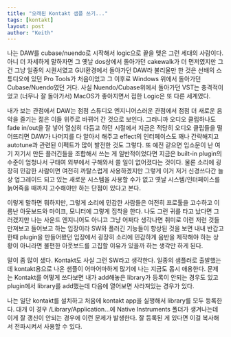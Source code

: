 ```yaml
---
title: "오래된 Kontakt 샘플 쓰기..."
tags: [kontakt]
layout: post
author: "Keith"
---
```


나는 DAW를 cubase/nuendo로 시작해서 logic으로 끝을 맺은 그런 세대의 사람이다. 아니 더 자세하게 말하자면 그 옛날 dos상에서 돌아가던 cakewalk가 더 먼저였지만 그건 그냥 일종의 시퀀서였고 GUI환경에서 돌아가던 DAW라 불리울만 한 것은 선배의 스튜디오에 있던 Pro Tools가 처음이었고 그 이후로 Windows 위에서 돌아가던 Cubase/Nuendo였던 거다. 사실 Nuendo/Cubase위에서 돌아가던 VST는 충격적이었고 (너무나 잘 돌아가서) MacOS가 좋아지면서 접한 Logic은 또 다른 세계였다.

내가 보는 관점에서 DAW는 점점 스튜디오 엔지니어스러운 관점에서 점점 더 새로운 음악을 즐기는 젊은 이들 위주로 바뀌어 간 것으로 보인다. 그러니까 오디오 클립하나도 fade in/out을 잘 넣어 열심히 다듬고 하던 시절에서 지금은 적당히 오디오 클립들을 떨어뜨리면 DAW가 나머지를 다 알아서 해주고 effect의 인터페이스도 꽤나 간략해지고 autotune과 관련된 이펙트가 많이 발전한 것도 그렇다. 또 예전 같으면 입소문이 난 여기 저기서 만든 플러긴들을 조합해서 쓰는 게 일반적이었다면 지금은 built-in plugin의 수준이 엄청나서 구태여 외부에서 구해와서 쓸 일이 없어졌다는 것이다. 물론 소리에 굉장히 민감한 사람이면 여전히 까탈스럽게 사용하겠지만 그렇게 이거 저거 신경쓰다간 늘상 업그레이드 되고 있는 새로운 시스템을 사용할 수가 없고 옛날 시스템/인터페이스를 늙어죽을 때까지 고수해야만 하는 단점이 있다고 본다.

이렇게 말하면 뭐하지만, 그렇게 소리에 민감한 사람들은 여전히 프로툴을 고수하고 이름난 아웃보드와 마이크, 모니터에 그렇게 집착을 한다. 나도 그런 귀를 타고 났다면 그러겠지만 나는 사운드 엔지니어도 아니고 그냥 어쩌다 생각나면 취미로 이런 저런 것들 만져보고 들어보고 하는 입장이라 SW와 플러긴 기능들이 향상된 것을 보면 내내 반갑고 한때 plugin을 만들어봤던 입장에서 굉장히 소리에 민감하게 음반을 제작해야 하는 상황이 아니라면 불편한 아웃보드를 고집할 이유가 있을까 하는 생각만 하게 된다. 

말이 좀 많이 샜다. Kontakt도 사실 그런 SW라고 생각한다. 일종의 샘플러로 출발했는데 kontakt용으로 나온 샘플이 어마어마하게 많기에 나는 지금도 몹시 애용한다. 문제는 Kontakt를 어떻게 쓰다보면 내가 add해놓은 library가 등록이 안되는 경우도 있고 plugin에서 library를 add했는데 다음에 열어보면 사라져있는 경우가 있다.

나는 일단 kontakt를 설치하고 처음에 kontakt app을 실행해서 library를 모두 등록한다. 대개 이 경우 /Library/Application...에 Native Instruments 폴더가 생겨나는데 이게 잘 갱신이 안되는 경우에 이런 문제가 발생한다. 잘 등록된 게 있다면 이걸 복사해서 전파시켜서 사용할 수 있다.